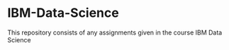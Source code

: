 # IBM-Data-Science

This repository consists of any assignments given in the course IBM Data Science
